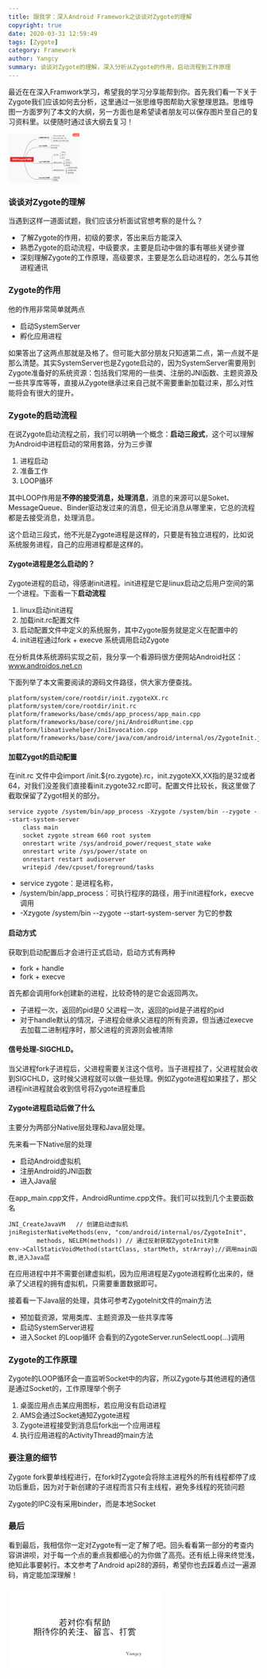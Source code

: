 ```yaml
---
title: 跟我学：深入Android Framework之谈谈对Zygote的理解
copyright: true
date: 2020-03-31 12:59:49
tags: [Zygote]
category: Framework
author: Yangcy
summary: 谈谈对Zygote的理解，深入分析从Zygote的作用，启动流程到工作原理
---
```


最近在在深入Framwork学习，希望我的学习分享能帮到你。首先我们看一下关于Zygote我们应该如何去分析，这里通过一张思维导图帮助大家整理思路。思维导图一方面罗列了本文的大纲，另一方面也是希望读者朋友可以保存图片至自己的复习资料里。以便随时通过该大纲去复习！

<img src="/images/image-F8C39DF903A8-1.png" style="zoom:14%;" />

### 谈谈对Zygote的理解

当遇到这样一道面试题，我们应该分析面试官想考察的是什么？

- 了解Zygote的作用，初级的要求，答出来后方能深入
- 熟悉Zygote的启动流程，中级要求，主要是启动中做的事有哪些关键步骤
- 深刻理解Zygote的工作原理，高级要求，主要是怎么启动进程的，怎么与其他进程通讯

### Zygote的作用

他的作用非常简单就两点

- 启动SystemServer
- 孵化应用进程

如果答出了这两点那就是及格了。但可能大部分朋友只知道第二点，第一点就不是那么清楚。其实SystemServer也是Zygote启动的，因为SystemServer需要用到Zygote准备好的系统资源：包括我们常用的一些类、注册的JNI函数、主题资源及一些共享库等等，直接从Zygote继承过来自己就不需要重新加载过来，那么对性能将会有很大的提升。

### Zygote的启动流程

在说Zygote启动流程之前，我们可以明确一个概念：**启动三段式**，这个可以理解为Android中进程启动的常用套路，分为三步骤

1. 进程启动
2. 准备工作
3. LOOP循环

其中LOOP作用是**不停的接受消息，处理消息**，消息的来源可以是Soket、MessageQueue、Binder驱动发过来的消息，但无论消息从哪里来，它总的流程都是去接受消息，处理消息。

这个启动三段式，他不光是Zygote进程是这样的，只要是有独立进程的，比如说系统服务进程，自己的应用进程都是这样的。

#### Zygote进程是怎么启动的？

Zygote进程的启动，得感谢init进程。init进程是它是linux启动之后用户空间的第一个进程。下面看一下**启动流程**

1. linux启动init进程
2. 加载init.rc配置文件
3. 启动配置文件中定义的系统服务，其中Zygote服务就是定义在配置中的
4. init进程通过fork + execve 系统调用启动Zygote

在分析具体系统源码实现之前，我分享一个看源码很方便网站Android社区：www.androidos.net.cn

下面列举了本文需要阅读的源码文件路径，供大家方便查找。

```
platform/system/core/rootdir/init.zygoteXX.rc
platform/system/core/rootdir/init.rc
platform/frameworks/base/cmds/app_process/app_main.cpp
platform/frameworks/base/core/jni/AndroidRuntime.cpp
platform/libnativehelper/JniInvocation.cpp
platform/frameworks/base/core/java/com/android/internal/os/ZygoteInit.java
```

#### 加载Zygot的启动配置

在init.rc 文件中会import /init.${ro.zygote}.rc，init.zygoteXX,XX指的是32或者64，对我们没差我们直接看init.zygote32.rc即可。配置文件比较长，我这里做了截取保留了Zygot相关的部分。

```
service zygote /system/bin/app_process -Xzygote /system/bin --zygote --start-system-server
    class main
    socket zygote stream 660 root system
    onrestart write /sys/android_power/request_state wake
    onrestart write /sys/power/state on
    onrestart restart audioserver
    writepid /dev/cpuset/foreground/tasks
```

- service zygote：是进程名称， 
- /system/bin/app_process：可执行程序的路径，用于init进程fork，execve调用
- -Xzygote /system/bin --zygote --start-system-server 为它的参数

#### 启动方式

获取到启动配置后才会进行正式启动，启动方式有两种

- fork + handle 
- fork + execve

首先都会调用fork创建新的进程，比较奇特的是它会返回两次。

- 子进程一次，返回的pid是0 父进程一次，返回的pid是子进程的pid
- 对于handle默认的情况，子进程会继承父进程的所有资源，但当通过execve去加载二进制程序时，那父进程的资源则会被清除

#### 信号处理-SIGCHLD。

当父进程fork子进程后，父进程需要关注这个信号。当子进程挂了，父进程就会收到SIGCHLD，这时候父进程就可以做一些处理。例如Zygote进程如果挂了，那父进程init进程就会收到信号将Zygote进程重启

#### Zygote进程启动后做了什么

主要分为两部分Native层处理和Java层处理。

先来看一下Native层的处理

- 启动Android虚拟机
- 注册Android的JNI函数
- 进入Java层

在app_main.cpp文件，AndroidRuntime.cpp文件。我们可以找到几个主要函数名

```
JNI_CreateJavaVM   // 创建启动虚拟机
jniRegisterNativeMethods(env, "com/android/internal/os/ZygoteInit",
        methods, NELEM(methods)) // 通过反射获取ZygoteInit对象
env->CallStaticVoidMethod(startClass, startMeth, strArray);//调用main函数,进入Java层
```

在应用进程中并不需要创建虚拟机，因为应用进程是Zygote进程孵化出来的，继承了父进程的拥有虚拟机，只需要重置数据即可。

接着看一下Java层的处理，具体可参考ZygoteInit文件的main方法

- 预加载资源，常用类库、主题资源及一些共享库等
- 启动SystemServer进程
- 进入Socket 的Loop循环 会看到的ZygoteServer.runSelectLoop(...)调用



### Zygote的工作原理

Zygote的LOOP循环会一直监听Socket中的内容，所以Zygote与其他进程的通信是通过Socket的，工作原理举个例子

1. 桌面应用点击某应用图标，若应用没有启动进程
2. AMS会通过Socket通知Zygote进程
3. Zygote进程接受到消息后fork出一个应用进程
4. 执行应用进程的ActivityThread的main方法

### 要注意的细节

Zygote fork要单线程进行，在fork时Zygote会将除主进程外的所有线程都停了成功后重启，因为对于新创建的子进程而言只有主线程，避免多线程的死锁问题

Zygote的IPC没有采用binder，而是本地Socket

### 最后

看到最后，我相信你一定对Zygote有一定了解了吧。回头看看第一部分的考查内容讲讲呗，对于每一个点的重点我都细心的为你做了高亮。还有纸上得来终觉浅，绝知此事要躬行。本文参考了Android api28的源码，希望你也去踩着点过一遍源码，肯定能加深理解！

<img src="/images/follow_end_blog.jpg" style="zoom:30%;" />

### 